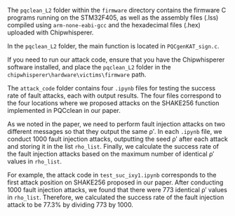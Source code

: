 The `pqclean_L2` folder within the `firmware` directory contains the firmware C programs running on the STM32F405, as well as the assembly files (.lss) compiled using `arm-none-eabi-gcc` and the hexadecimal files (.hex) uploaded with Chipwhisperer.

In the `pqclean_L2` folder, the main function is located in `PQCgenKAT_sign.c`.

If you need to run our attack code, ensure that you have the Chipwhisperer software installed, and place the `pqclean_L2` folder in the `chipwhisperer\hardware\victims\firmware` path.

The `attack_code` folder contains four `.ipynb` files for testing the success rate of fault attacks, each with output results. The four files correspond to the four locations where we proposed attacks on the SHAKE256 function implemented in PQCclean in our paper.

As we noted in the paper, we need to perform fault injection attacks on two different messages so that they output the same ρ′. In each `.ipynb` file, we conduct 1000 fault injection attacks, outputting the seed ρ′ after each attack and storing it in the list `rho_list`. Finally, we calculate the success rate of the fault injection attacks based on the maximum number of identical ρ′ values in `rho_list`.

For example, the attack code in `test_suc_ixy1.ipynb` corresponds to the first attack position on SHAKE256 proposed in our paper. After conducting 1000 fault injection attacks, we found that there were 773 identical ρ′ values in `rho_list`. Therefore, we calculated the success rate of the fault injection attack to be 77.3% by dividing 773 by 1000.